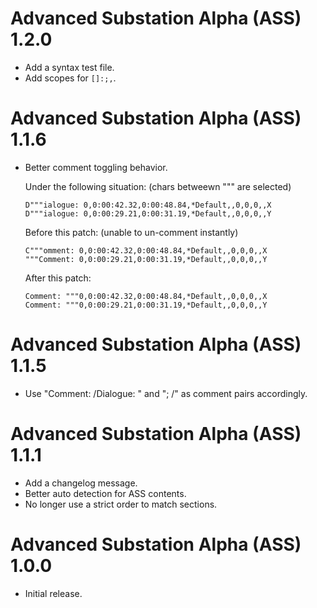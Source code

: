 Advanced Substation Alpha (ASS) 1.2.0
=====================================

- Add a syntax test file.
- Add scopes for `[]:;,`.


Advanced Substation Alpha (ASS) 1.1.6
=====================================

- Better comment toggling behavior.

  Under the following situation: (chars betweewn """ are selected)

      D"""ialogue: 0,0:00:42.32,0:00:48.84,*Default,,0,0,0,,X
      D"""ialogue: 0,0:00:29.21,0:00:31.19,*Default,,0,0,0,,Y

  Before this patch: (unable to un-comment instantly)

      C"""omment: 0,0:00:42.32,0:00:48.84,*Default,,0,0,0,,X
      """Comment: 0,0:00:29.21,0:00:31.19,*Default,,0,0,0,,Y

  After this patch:

      Comment: """0,0:00:42.32,0:00:48.84,*Default,,0,0,0,,X
      Comment: """0,0:00:29.21,0:00:31.19,*Default,,0,0,0,,Y


Advanced Substation Alpha (ASS) 1.1.5
=====================================

- Use "Comment: /Dialogue: " and "; /" as comment pairs accordingly.


Advanced Substation Alpha (ASS) 1.1.1
=====================================

- Add a changelog message.
- Better auto detection for ASS contents.
- No longer use a strict order to match sections.


Advanced Substation Alpha (ASS) 1.0.0
=====================================

- Initial release.
